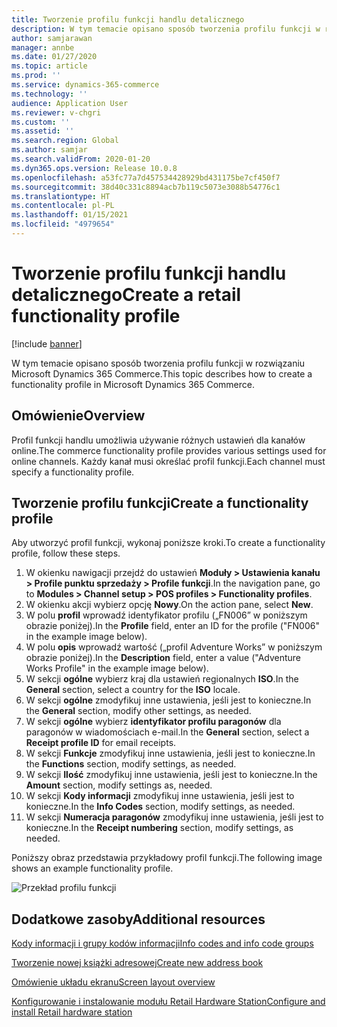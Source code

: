 ```yaml
---
title: Tworzenie profilu funkcji handlu detalicznego
description: W tym temacie opisano sposób tworzenia profilu funkcji w rozwiązaniu Microsoft Dynamics 365 Commerce.
author: samjarawan
manager: annbe
ms.date: 01/27/2020
ms.topic: article
ms.prod: ''
ms.service: dynamics-365-commerce
ms.technology: ''
audience: Application User
ms.reviewer: v-chgri
ms.custom: ''
ms.assetid: ''
ms.search.region: Global
ms.author: samjar
ms.search.validFrom: 2020-01-20
ms.dyn365.ops.version: Release 10.0.8
ms.openlocfilehash: a53fc77a7d457534428929bd431175be7cf450f7
ms.sourcegitcommit: 38d40c331c8894acb7b119c5073e3088b54776c1
ms.translationtype: HT
ms.contentlocale: pl-PL
ms.lasthandoff: 01/15/2021
ms.locfileid: "4979654"
---
```

# <a name="create-a-retail-functionality-profile"></a><span data-ttu-id="f4d98-103">Tworzenie profilu funkcji handlu detalicznego</span><span class="sxs-lookup"><span data-stu-id="f4d98-103">Create a retail functionality profile</span></span>


[!include [banner](includes/banner.md)]

<span data-ttu-id="f4d98-104">W tym temacie opisano sposób tworzenia profilu funkcji w rozwiązaniu Microsoft Dynamics 365 Commerce.</span><span class="sxs-lookup"><span data-stu-id="f4d98-104">This topic describes how to create a functionality profile in Microsoft Dynamics 365 Commerce.</span></span>

## <a name="overview"></a><span data-ttu-id="f4d98-105">Omówienie</span><span class="sxs-lookup"><span data-stu-id="f4d98-105">Overview</span></span>

<span data-ttu-id="f4d98-106">Profil funkcji handlu umożliwia używanie różnych ustawień dla kanałów online.</span><span class="sxs-lookup"><span data-stu-id="f4d98-106">The commerce functionality profile provides various settings used for online channels.</span></span> <span data-ttu-id="f4d98-107">Każdy kanał musi określać profil funkcji.</span><span class="sxs-lookup"><span data-stu-id="f4d98-107">Each channel must specify a functionality profile.</span></span>

## <a name="create-a-functionality-profile"></a><span data-ttu-id="f4d98-108">Tworzenie profilu funkcji</span><span class="sxs-lookup"><span data-stu-id="f4d98-108">Create a functionality profile</span></span>

<span data-ttu-id="f4d98-109">Aby utworzyć profil funkcji, wykonaj poniższe kroki.</span><span class="sxs-lookup"><span data-stu-id="f4d98-109">To create a functionality profile, follow these steps.</span></span>

1. <span data-ttu-id="f4d98-110">W okienku nawigacji przejdź do ustawień **Moduły \> Ustawienia kanału \> Profile punktu sprzedaży \> Profile funkcji**.</span><span class="sxs-lookup"><span data-stu-id="f4d98-110">In the navigation pane, go to **Modules \> Channel setup \> POS profiles \> Functionality profiles**.</span></span>
1. <span data-ttu-id="f4d98-111">W okienku akcji wybierz opcję **Nowy**.</span><span class="sxs-lookup"><span data-stu-id="f4d98-111">On the action pane, select **New**.</span></span>
1. <span data-ttu-id="f4d98-112">W polu **profil** wprowadź identyfikator profilu („FN006” w poniższym obrazie poniżej).</span><span class="sxs-lookup"><span data-stu-id="f4d98-112">In the **Profile** field, enter an ID for the profile ("FN006" in the example image below).</span></span>
1. <span data-ttu-id="f4d98-113">W polu **opis** wprowadź wartość („profil Adventure Works” w poniższym obrazie poniżej).</span><span class="sxs-lookup"><span data-stu-id="f4d98-113">In the **Description** field, enter a value ("Adventure Works Profile" in the example image below).</span></span>
1. <span data-ttu-id="f4d98-114">W sekcji **ogólne** wybierz kraj dla ustawień regionalnych **ISO**.</span><span class="sxs-lookup"><span data-stu-id="f4d98-114">In the **General** section, select a country for the **ISO** locale.</span></span>
1. <span data-ttu-id="f4d98-115">W sekcji **ogólne** zmodyfikuj inne ustawienia, jeśli jest to konieczne.</span><span class="sxs-lookup"><span data-stu-id="f4d98-115">In the **General** section, modify other settings, as needed.</span></span>
1. <span data-ttu-id="f4d98-116">W sekcji **ogólne** wybierz **identyfikator profilu paragonów** dla paragonów w wiadomościach e-mail.</span><span class="sxs-lookup"><span data-stu-id="f4d98-116">In the **General** section, select a **Receipt profile ID** for email receipts.</span></span>
1. <span data-ttu-id="f4d98-117">W sekcji **Funkcje** zmodyfikuj inne ustawienia, jeśli jest to konieczne.</span><span class="sxs-lookup"><span data-stu-id="f4d98-117">In the **Functions** section, modify settings, as needed.</span></span>
1. <span data-ttu-id="f4d98-118">W sekcji **Ilość** zmodyfikuj inne ustawienia, jeśli jest to konieczne.</span><span class="sxs-lookup"><span data-stu-id="f4d98-118">In the **Amount** section, modify settings as, needed.</span></span>
1. <span data-ttu-id="f4d98-119">W sekcji **Kody informacji** zmodyfikuj inne ustawienia, jeśli jest to konieczne.</span><span class="sxs-lookup"><span data-stu-id="f4d98-119">In the **Info Codes** section, modify settings, as needed.</span></span>
1. <span data-ttu-id="f4d98-120">W sekcji **Numeracja paragonów** zmodyfikuj inne ustawienia, jeśli jest to konieczne.</span><span class="sxs-lookup"><span data-stu-id="f4d98-120">In the **Receipt numbering** section, modify settings, as needed.</span></span> 
  
<span data-ttu-id="f4d98-121">Poniższy obraz przedstawia przykładowy profil funkcji.</span><span class="sxs-lookup"><span data-stu-id="f4d98-121">The following image shows an example functionality profile.</span></span>
  
![Przekład profilu funkcji](media/retail-functionality-profile.png)

## <a name="additional-resources"></a><span data-ttu-id="f4d98-123">Dodatkowe zasoby</span><span class="sxs-lookup"><span data-stu-id="f4d98-123">Additional resources</span></span>

[<span data-ttu-id="f4d98-124">Kody informacji i grupy kodów informacji</span><span class="sxs-lookup"><span data-stu-id="f4d98-124">Info codes and info code groups</span></span>](info-codes-retail.md)           

[<span data-ttu-id="f4d98-125">Tworzenie nowej książki adresowej</span><span class="sxs-lookup"><span data-stu-id="f4d98-125">Create new address book</span></span>](new-address-book.md) 

[<span data-ttu-id="f4d98-126">Omówienie układu ekranu</span><span class="sxs-lookup"><span data-stu-id="f4d98-126">Screen layout overview</span></span>](pos-screen-layouts.md)       

[<span data-ttu-id="f4d98-127">Konfigurowanie i instalowanie modułu Retail Hardware Station</span><span class="sxs-lookup"><span data-stu-id="f4d98-127">Configure and install Retail hardware station</span></span>](retail-hardware-station-configuration-installation.md) 
